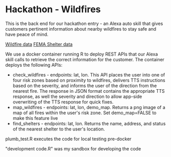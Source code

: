# Hackathon - Wildfires
This is the back end for our hackathon entry - an Alexa auto skill that gives customers pertinent information about nearby wildfires to stay safe and have peace of mind. 

[Wildfire data](https://gis.data.ca.gov/datasets/f72ebe741e3b4f0db376b4e765728339_0)
[FEMA Shelter data](https://gis.fema.gov/arcgis/rest/services/NSS/OpenShelters/MapServer)

We use a docker container running R to deploy REST APIs that our Alexa skill calls to retrieve the correct information for the customer. The container deploys the following APIs:
+ check_wildfires - endpoints: lat, lon. This API places the user into one of four risk zones based on proximity to wildfires, delivers TTS instructions based on the severity, and informs the user of the direction from the nearest fire. The response in JSON format contains the appropriate TTS response, as well the severity and direction to allow app-side overwriting of the TTS response for quick fixes. 
+ map_wildfires - endpoints: lat, lon, demo_map. Returns a png image of a map of all fires within the user's risk zone. Set demo_map=FALSE to make this feature live
+ find_shelters - endpoints: lat, lon. Returns the name, address, and status of the nearest shelter to the user's location. 

plumb_test.R executes the code for local testing pre-docker

"development code.R" was my sandbox for developing the code

